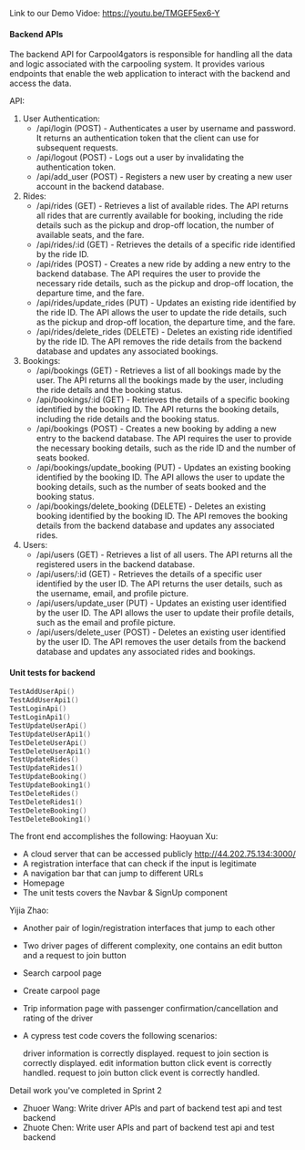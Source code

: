 Link to our Demo Vidoe:
https://youtu.be/TMGEF5ex6-Y


#### Backend APIs

The backend API for Carpool4gators is responsible for handling all the data and logic associated with the carpooling system. It provides various endpoints that enable the web application to interact with the backend and access the data.

API:

1. User Authentication:
   - /api/login (POST) - Authenticates a user by username and password. It returns an authentication token that the client can use for subsequent requests.
   - /api/logout (POST) - Logs out a user by invalidating the authentication token.
   - /api/add_user (POST) - Registers a new user by creating a new user account in the backend database.
2. Rides:
   - /api/rides (GET) - Retrieves a list of available rides. The API returns all rides that are currently available for booking, including the ride details such as the pickup and drop-off location, the number of available seats, and the fare.
   - /api/rides/:id (GET) - Retrieves the details of a specific ride identified by the ride ID.
   - /api/rides (POST) - Creates a new ride by adding a new entry to the backend database. The API requires the user to provide the necessary ride details, such as the pickup and drop-off location, the departure time, and the fare.
   - /api/rides/update_rides (PUT) - Updates an existing ride identified by the ride ID. The API allows the user to update the ride details, such as the pickup and drop-off location, the departure time, and the fare.
   - /api/rides/delete_rides (DELETE) - Deletes an existing ride identified by the ride ID. The API removes the ride details from the backend database and updates any associated bookings.
3. Bookings:
   - /api/bookings (GET) - Retrieves a list of all bookings made by the user. The API returns all the bookings made by the user, including the ride details and the booking status.
   - /api/bookings/:id (GET) - Retrieves the details of a specific booking identified by the booking ID. The API returns the booking details, including the ride details and the booking status.
   - /api/bookings (POST) - Creates a new booking by adding a new entry to the backend database. The API requires the user to provide the necessary booking details, such as the ride ID and the number of seats booked.
   - /api/bookings/update_booking (PUT) - Updates an existing booking identified by the booking ID. The API allows the user to update the booking details, such as the number of seats booked and the booking status.
   - /api/bookings/delete_booking (DELETE) - Deletes an existing booking identified by the booking ID. The API removes the booking details from the backend database and updates any associated rides.
4. Users:
   - /api/users (GET) - Retrieves a list of all users. The API returns all the registered users in the backend database.
   - /api/users/:id (GET) - Retrieves the details of a specific user identified by the user ID. The API returns the user details, such as the username, email, and profile picture.
   - /api/users/update_user (PUT) - Updates an existing user identified by the user ID. The API allows the user to update their profile details, such as the email and profile picture.
   - /api/users/delete_user (POST) - Deletes an existing user identified by the user ID. The API removes the user details from the backend database and updates any associated rides and bookings.



#### Unit tests for backend

```go
TestAddUserApi()
TestAddUserApi1()
TestLoginApi()
TestLoginApi1()
TestUpdateUserApi()
TestUpdateUserApi1()
TestDeleteUserApi()
TestDeleteUserApi1()
TestUpdateRides()
TestUpdateRides1()
TestUpdateBooking()
TestUpdateBooking1()
TestDeleteRides()
TestDeleteRides1()
TestDeleteBooking()
TestDeleteBooking1()
```

The front end accomplishes the following:
Haoyuan Xu:
- A cloud server that can be accessed publicly http://44.202.75.134:3000/
- A registration interface that can check if the input is legitimate
- A navigation bar that can jump to different URLs
- Homepage
- The unit tests covers the Navbar & SignUp component


Yijia Zhao:
- Another pair of login/registration interfaces that jump to each other
- Two driver pages of different complexity, one contains an edit button and a request to join button
- Search carpool page
- Create carpool page
- Trip information page with passenger confirmation/cancellation and rating of the driver
- A cypress test code covers the following scenarios:

  driver information is correctly displayed.
  request to join section is correctly displayed.
  edit information button click event is correctly handled.
  request to join button click event is correctly handled.

Detail work you've completed in Sprint 2
- Zhuoer Wang: Write driver APIs and part of backend test api and test backend
- Zhuote Chen: Write user APIs and part of backend test api and test backend
